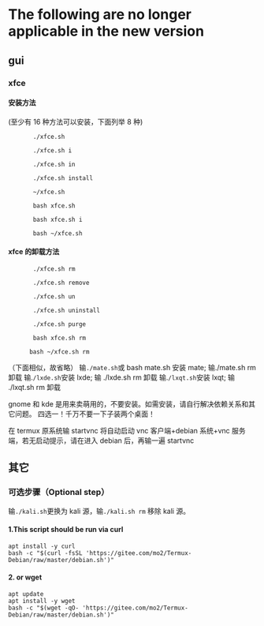 # The following are no longer applicable in the new version

## gui

### xfce

#### 安装方法

(至少有 16 种方法可以安装，下面列举 8 种)

```shell
       ./xfce.sh

       ./xfce.sh i

       ./xfce.sh in

       ./xfce.sh install

       ~/xfce.sh

       bash xfce.sh

       bash xfce.sh i

       bash ~/xfce.sh
```

#### xfce 的卸载方法

```shell
       ./xfce.sh rm

       ./xfce.sh remove

       ./xfce.sh un

       ./xfce.sh uninstall

       ./xfce.sh purge

       bash xfce.sh rm

      bash ~/xfce.sh rm
```

（下面相似，故省略）
输`./mate.sh`或 bash mate.sh 安装 mate; 输./mate.sh rm 卸载
输.`/lxde.sh`安装 lxde; 输 ./lxde.sh rm 卸载
输.`/lxqt.sh`安装 lxqt; 输 ./lxqt.sh rm 卸载

gnome 和 kde 是用来卖萌用的，不要安装。如需安装，请自行解决依赖关系和其它问题。
四选一！千万不要一下子装两个桌面！

在 termux 原系统输 startvnc 将自动启动 vnc 客户端+debian 系统+vnc 服务端，若无启动提示，请在进入 debian 后，再输一遍 startvnc

## 其它

### 可选步骤（Optional step）

输`./kali.sh`更换为 kali 源，输`./kali.sh rm` 移除 kali 源。

#### 1.This script should be run via curl

```shell
apt install -y curl
bash -c "$(curl -fsSL 'https://gitee.com/mo2/Termux-Debian/raw/master/debian.sh')"
```

#### 2. or wget

```shell
apt update
apt install -y wget
bash -c "$(wget -qO- 'https://gitee.com/mo2/Termux-Debian/raw/master/debian.sh')"
```
